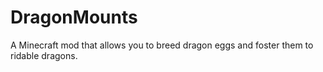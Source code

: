 DragonMounts
============

A Minecraft mod that allows you to breed dragon eggs and foster them to ridable dragons.
